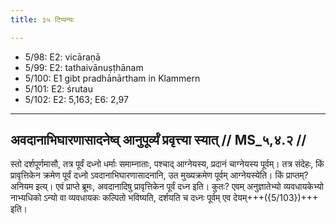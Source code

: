 ```yaml
---
title: ३५ टिप्पन्यः

---
```

- 5/98: E2: vicāraṇā
- 5/99: E2: tathaivānuṣṭhānam
- 5/100: E1 gibt pradhānārtham in Klammern
- 5/101: E2: śrutau
- 5/102: E2: 5,163; E6: 2,97

____________________________________________


## अवदानाभिघारणासादनेष्व् आनुपूर्व्यं प्रवृत्त्या स्यात् // MS_५,४.२ //

स्तो दर्शपूर्णमासौ, तत्र पूर्वं दध्नो धर्माः समाम्नाताः, पश्चाद् आग्नेयस्य, प्रदानं चाग्नेयस्य पूर्वम्। तत्र संदेहः, किं प्रावृत्तिकेन क्रमेण पूर्वं दध्नो ऽवदानाभिघारणासादनानि, उत मुख्यक्रमेण पूर्वम् आग्नेयस्येति। किं प्राप्तम्? अनियम इत्य्। एवं प्राप्ते ब्रूमः, अवदानादिषु प्रावृत्तिकेन पूर्वं दध्न इति। कुतः? एवम् अनुज्ञातेभ्यो व्यवधायकेभ्यो नाभ्यधिको ऽन्यो वा व्यवधायकः कल्पितो भविष्यति, दर्शयति च दध्नः पूर्वम् एव देयम्+++({5/103})+++ इति।
